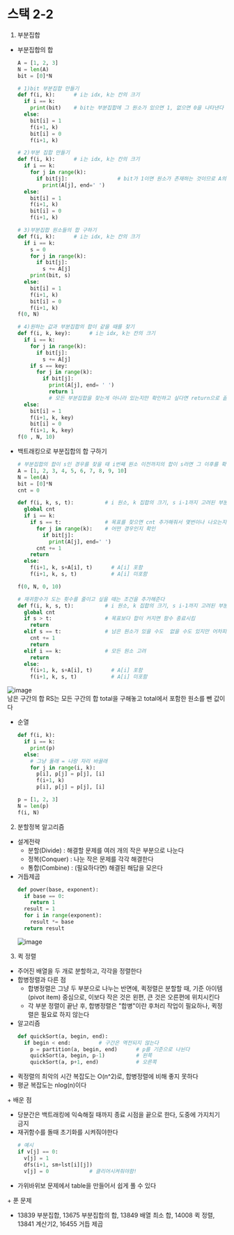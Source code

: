 # 스택 2-2
1. 부분집합
- 부분집합의 합
  ```python
  A = [1, 2, 3]
  N = len(A)
  bit = [0]*N

  # 1)bit 부분집합 만들기
  def f(i, k):      # i는 idx, k는 칸의 크기
    if i == k:
      print(bit)    # bit는 부분집합에 그 원소가 있으면 1, 없으면 0을 나타낸다
    else:
      bit[i] = 1
      f(i+1, k)
      bit[i] = 0
      f(i+1, k) 

  # 2)부분 집합 만들기
  def f(i, k):      # i는 idx, k는 칸의 크기
    if i == k:
      for j in range(k):
        if bit[j]:                # bit가 1이면 원소가 존재하는 것이므로 A의 i자리 프린트
          print(A[j], end=' ')
    else:
      bit[i] = 1
      f(i+1, k)
      bit[i] = 0
      f(i+1, k) 

  # 3)부분집합 원소들의 합 구하기
  def f(i, k):      # i는 idx, k는 칸의 크기
    if i == k:
      s = 0
      for j in range(k):
        if bit[j]:                
          s += A[j]
      print(bit, s)
    else:
      bit[i] = 1
      f(i+1, k)
      bit[i] = 0
      f(i+1, k)
  f(0, N)

  # 4)원하는 값과 부분집합의 합이 같을 때를 찾기
  def f(i, k, key):      # i는 idx, k는 칸의 크기
    if i == k:
      for j in range(k):
        if bit[j]:                
          s += A[j]
      if s == key:
        for j in range(k):
          if bit[j]:
            print(A[j], end= ' ')
            return 1    
            # 모든 부분집합을 찾는게 아니라 있는지만 확인하고 싶다면 return으로 끝내준다 
    else:
      bit[i] = 1
      f(i+1, k, key)
      bit[i] = 0
      f(i+1, k, key)
  f(0 , N, 10)
  ```
- 백트래킹으로 부분집합의 합 구하기
  ```python
  # 부분집합의 합이 s인 경우를 찾을 때 i번째 원소 이전까지의 합이 s라면 그 이후를 확인 할 필요가 없다
  A = [1, 2, 3, 4, 5, 6, 7, 8, 9, 10]
  N = len(A)
  bit = [0]*N
  cnt = 0
  
  def f(i, k, s, t):          # i 원소, k 집합의 크기, s i-1까지 고려된 부분집합의 합, t 목표
    global cnt
    if i == k:
      if s == t:              # 목표를 찾으면 cnt 추가해줘서 몇번이나 나오는지 확인
        for j in range(k):    # 어떤 경우인지 확인
          if bit[j]:
            print(A[j], end=' ')      
        cnt += 1
      return
    else:
      f(i+1, k, s+A[i], t)      # A[i] 포함
      f(i+1, k, s, t)           # A[i] 미포함

  f(0, N, 0, 10)

  # 재귀함수가 도는 횟수를 줄이고 싶을 때는 조건을 추가해준다
  def f(i, k, s, t):          # i 원소, k 집합의 크기, s i-1까지 고려된 부분집합의 합, t 목표
    global cnt
    if s > t:                 # 목표보다 합이 커지면 함수 종료시킴
      return
    elif s == t:              # 남은 원소가 있을 수도  없을 수도 있지만 어차피 뒤로 더 갈 필요 없다
      cnt += 1
      return
    elif i == k:              # 모든 원소 고려
      return
    else:
      f(i+1, k, s+A[i], t)      # A[i] 포함
      f(i+1, k, s, t)           # A[i] 미포함
  ```

![image](https://user-images.githubusercontent.com/122499274/219235633-5342f7f8-449e-449d-bc55-9c1ed38e0ad0.png)  
남은 구간의 합 RS는 모든 구간의 합 total을 구해놓고 total에서 포함한 원소를 뺀 값이다
- 순열
  ```python
  def f(i, k):
    if i == k:
      print(p)
    else:
      # 그냥 둘래 = 나랑 자리 바꿀래
      for j in range(i, k):        
        p[i], p[j] = p[j], [i]
        f(i+1, k)
        p[i], p[j] = p[j], [i]

  p = [1, 2, 3]
  N = len(p)
  f(i, N)
  ```

2. 분할정복 알고리즘
- 설계전략
  - 분할(Divide) : 해결할 문제를 여러 개의 작은 부분으로 나눈다
  - 정복(Conquer) : 나눈 작은 문제를 각각 해결한다
  - 통합(Combine) : (필요하다면) 해결된 해답을 모은다
- 거듭제곱
  ```python
  def power(base, exponent):
    if base == 0:
      return 1
    result = 1
    for i in range(exponent):
      result *= base
    return result
  ```
  ![image](https://user-images.githubusercontent.com/122499274/219243011-dc903de5-a078-4d92-9f50-894979324491.png)

3. 퀵 정렬
- 주어진 배열을 두 개로 분할하고, 각각을 정렬한다
- 합병정렬과 다른 점
  - 합병정렬은 그냥 두 부분으로 나누는 반면에, 퀵정렬은 분할할 때, 기준 아이템(pivot item) 중심으로, 이보다 작은 것은 왼편, 큰 것은 오른편에 위치시킨다
  - 각 부분 정렬이 끝난 후, 합병정렬은 "합병"이란 후처리 작업이 필요하나, 퀵정렬은 필요로 하지 않는다
- 알고리즘
  ```python
  def quickSort(a, begin, end):
    if begin < end:         # 구간은 역전되지 않는다
      p = partition(a, begin, end)      # p를 기준으로 나뉜다
      quickSort(a, begin, p-1)          # 왼쪽
      quickSort(a, p+1, end)            # 오른쪽
  ```
- 퀵정렬의 최악의 시간 복잡도는 O(n^2)로, 합병정렬에 비해 좋지 못하다
- 평균 복잡도는 nlog(n)이다



\+ 배운 점
- 당분간은 백트래킹에 익숙해질 때까지 종료 시점을 끝으로 한다, 도중에 가지치기 금지
- 재귀함수를 돌때 초기화를 시켜줘야한다
  ```python
  # 예시
  if v[j] == 0:
    v[j] = 1
    dfs(i+1, sm+lst[i][j])
    v[j] = 0             # 클리어시켜줘야함!
  ```
- 가위바위보 문제에서 table을 만들어서 쉽게 풀 수 있다 

\+ 푼 문제
- 13839 부분집합, 13675 부분집합의 합, 13849 배열 최소 합, 14008 퀵 정렬, 13841 계산기2, 16455 거듭 제곱